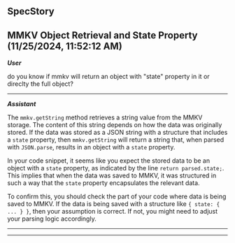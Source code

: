 ## SpecStory

## MMKV Object Retrieval and State Property (11/25/2024, 11:52:12 AM)

_**User**_

do you know if mmkv will return an object with "state" property in it or direclty the full object?

---

_**Assistant**_

The `mmkv.getString` method retrieves a string value from the MMKV storage. The content of this string depends on how the data was originally stored. If the data was stored as a JSON string with a structure that includes a `state` property, then `mmkv.getString` will return a string that, when parsed with `JSON.parse`, results in an object with a `state` property.

In your code snippet, it seems like you expect the stored data to be an object with a `state` property, as indicated by the line `return parsed.state;`. This implies that when the data was saved to MMKV, it was structured in such a way that the `state` property encapsulates the relevant data.

To confirm this, you should check the part of your code where data is being saved to MMKV. If the data is being saved with a structure like `{ state: { ... } }`, then your assumption is correct. If not, you might need to adjust your parsing logic accordingly.

---



---

